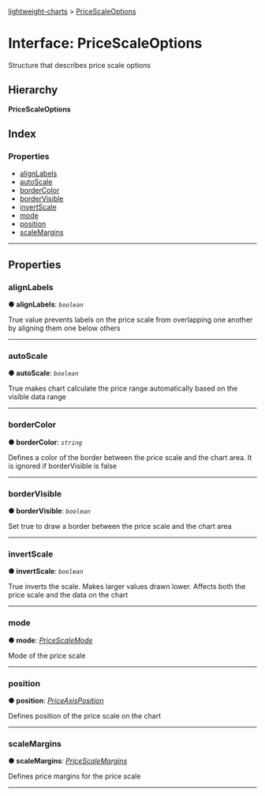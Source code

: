 [lightweight-charts](../README.md) > [PriceScaleOptions](../interfaces/pricescaleoptions.md)

# Interface: PriceScaleOptions

Structure that describes price scale options

## Hierarchy

**PriceScaleOptions**

## Index

### Properties

* [alignLabels](pricescaleoptions.md#alignlabels)
* [autoScale](pricescaleoptions.md#autoscale)
* [borderColor](pricescaleoptions.md#bordercolor)
* [borderVisible](pricescaleoptions.md#bordervisible)
* [invertScale](pricescaleoptions.md#invertscale)
* [mode](pricescaleoptions.md#mode)
* [position](pricescaleoptions.md#position)
* [scaleMargins](pricescaleoptions.md#scalemargins)

---

## Properties

<a id="alignlabels"></a>

###  alignLabels

**● alignLabels**: *`boolean`*

True value prevents labels on the price scale from overlapping one another by aligning them one below others

___
<a id="autoscale"></a>

###  autoScale

**● autoScale**: *`boolean`*

True makes chart calculate the price range automatically based on the visible data range

___
<a id="bordercolor"></a>

###  borderColor

**● borderColor**: *`string`*

Defines a color of the border between the price scale and the chart area. It is ignored if borderVisible is false

___
<a id="bordervisible"></a>

###  borderVisible

**● borderVisible**: *`boolean`*

Set true to draw a border between the price scale and the chart area

___
<a id="invertscale"></a>

###  invertScale

**● invertScale**: *`boolean`*

True inverts the scale. Makes larger values drawn lower. Affects both the price scale and the data on the chart

___
<a id="mode"></a>

###  mode

**● mode**: *[PriceScaleMode](../enums/pricescalemode.md)*

Mode of the price scale

___
<a id="position"></a>

###  position

**● position**: *[PriceAxisPosition](../#priceaxisposition)*

Defines position of the price scale on the chart

___
<a id="scalemargins"></a>

###  scaleMargins

**● scaleMargins**: *[PriceScaleMargins](pricescalemargins.md)*

Defines price margins for the price scale

___

